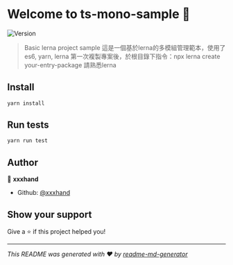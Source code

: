 # Welcome to ts-mono-sample 👋
![Version](https://img.shields.io/badge/version-0.0.1-blue.svg?cacheSeconds=2592000)

> Basic lerna project sample
> 這是一個基於lerna的多模組管理範本，使用了es6, yarn, lerna
> 第一次複製專案後，於根目錄下指令：npx lerna create your-entry-package
> 請熟悉lerna

## Install

```sh
yarn install
```

## Run tests

```sh
yarn run test
```

## Author

👤 **xxxhand**

* Github: [@xxxhand](https://github.com/xxxhand)

## Show your support

Give a ⭐️ if this project helped you!


***
_This README was generated with ❤️ by [readme-md-generator](https://github.com/kefranabg/readme-md-generator)_